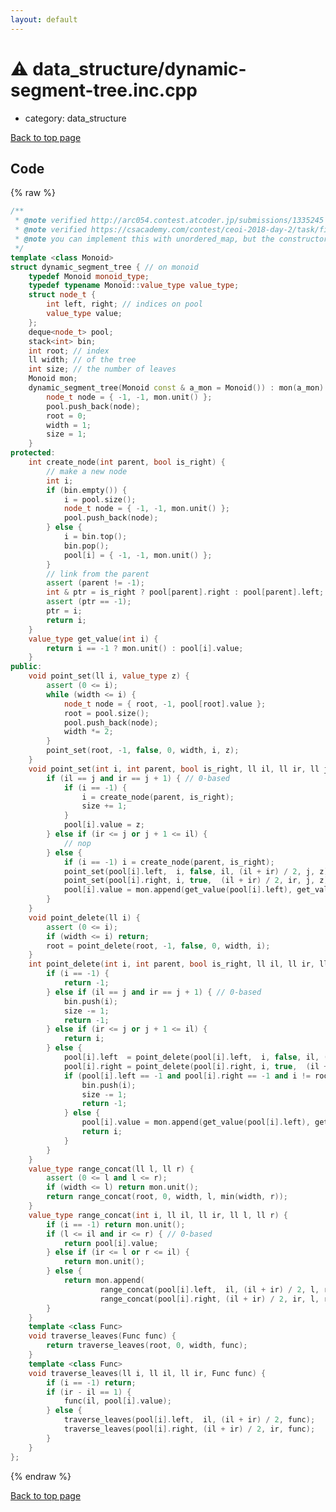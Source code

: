 ```yaml
---
layout: default
---
```


<!-- mathjax config similar to math.stackexchange -->
<script type="text/javascript" async
  src="https://cdnjs.cloudflare.com/ajax/libs/mathjax/2.7.5/MathJax.js?config=TeX-MML-AM_CHTML">
</script>
<script type="text/x-mathjax-config">
  MathJax.Hub.Config({
    TeX: { equationNumbers: { autoNumber: "AMS" }},
    tex2jax: {
      inlineMath: [ ['$','$'] ],
      processEscapes: true
    },
    "HTML-CSS": { matchFontHeight: false },
    displayAlign: "left",
    displayIndent: "2em"
  });
</script>

<script type="text/javascript" src="https://cdnjs.cloudflare.com/ajax/libs/jquery/3.4.1/jquery.min.js"></script>
<script src="https://cdn.jsdelivr.net/npm/jquery-balloon-js@1.1.2/jquery.balloon.min.js" integrity="sha256-ZEYs9VrgAeNuPvs15E39OsyOJaIkXEEt10fzxJ20+2I=" crossorigin="anonymous"></script>
<script type="text/javascript" src="../../assets/js/copy-button.js"></script>
<link rel="stylesheet" href="../../assets/css/copy-button.css" />


# :warning: data_structure/dynamic-segment-tree.inc.cpp
* category: data_structure


[Back to top page](../../index.html)



## Code
{% raw %}
```cpp
/**
 * @note verified http://arc054.contest.atcoder.jp/submissions/1335245
 * @note verified https://csacademy.com/contest/ceoi-2018-day-2/task/fibonacci-representations-small/
 * @note you can implement this with unordered_map, but the constructor requires the size
 */
template <class Monoid>
struct dynamic_segment_tree { // on monoid
    typedef Monoid monoid_type;
    typedef typename Monoid::value_type value_type;
    struct node_t {
        int left, right; // indices on pool
        value_type value;
    };
    deque<node_t> pool;
    stack<int> bin;
    int root; // index
    ll width; // of the tree
    int size; // the number of leaves
    Monoid mon;
    dynamic_segment_tree(Monoid const & a_mon = Monoid()) : mon(a_mon) {
        node_t node = { -1, -1, mon.unit() };
        pool.push_back(node);
        root = 0;
        width = 1;
        size = 1;
    }
protected:
    int create_node(int parent, bool is_right) {
        // make a new node
        int i;
        if (bin.empty()) {
            i = pool.size();
            node_t node = { -1, -1, mon.unit() };
            pool.push_back(node);
        } else {
            i = bin.top();
            bin.pop();
            pool[i] = { -1, -1, mon.unit() };
        }
        // link from the parent
        assert (parent != -1);
        int & ptr = is_right ? pool[parent].right : pool[parent].left;
        assert (ptr == -1);
        ptr = i;
        return i;
    }
    value_type get_value(int i) {
        return i == -1 ? mon.unit() : pool[i].value;
    }
public:
    void point_set(ll i, value_type z) {
        assert (0 <= i);
        while (width <= i) {
            node_t node = { root, -1, pool[root].value };
            root = pool.size();
            pool.push_back(node);
            width *= 2;
        }
        point_set(root, -1, false, 0, width, i, z);
    }
    void point_set(int i, int parent, bool is_right, ll il, ll ir, ll j, value_type z) {
        if (il == j and ir == j + 1) { // 0-based
            if (i == -1) {
                i = create_node(parent, is_right);
                size += 1;
            }
            pool[i].value = z;
        } else if (ir <= j or j + 1 <= il) {
            // nop
        } else {
            if (i == -1) i = create_node(parent, is_right);
            point_set(pool[i].left,  i, false, il, (il + ir) / 2, j, z);
            point_set(pool[i].right, i, true,  (il + ir) / 2, ir, j, z);
            pool[i].value = mon.append(get_value(pool[i].left), get_value(pool[i].right));
        }
    }
    void point_delete(ll i) {
        assert (0 <= i);
        if (width <= i) return;
        root = point_delete(root, -1, false, 0, width, i);
    }
    int point_delete(int i, int parent, bool is_right, ll il, ll ir, ll j) {
        if (i == -1) {
            return -1;
        } else if (il == j and ir == j + 1) { // 0-based
            bin.push(i);
            size -= 1;
            return -1;
        } else if (ir <= j or j + 1 <= il) {
            return i;
        } else {
            pool[i].left  = point_delete(pool[i].left,  i, false, il, (il + ir) / 2, j);
            pool[i].right = point_delete(pool[i].right, i, true,  (il + ir) / 2, ir, j);
            if (pool[i].left == -1 and pool[i].right == -1 and i != root) {
                bin.push(i);
                size -= 1;
                return -1;
            } else {
                pool[i].value = mon.append(get_value(pool[i].left), get_value(pool[i].right));
                return i;
            }
        }
    }
    value_type range_concat(ll l, ll r) {
        assert (0 <= l and l <= r);
        if (width <= l) return mon.unit();
        return range_concat(root, 0, width, l, min(width, r));
    }
    value_type range_concat(int i, ll il, ll ir, ll l, ll r) {
        if (i == -1) return mon.unit();
        if (l <= il and ir <= r) { // 0-based
            return pool[i].value;
        } else if (ir <= l or r <= il) {
            return mon.unit();
        } else {
            return mon.append(
                    range_concat(pool[i].left,  il, (il + ir) / 2, l, r),
                    range_concat(pool[i].right, (il + ir) / 2, ir, l, r));
        }
    }
    template <class Func>
    void traverse_leaves(Func func) {
        return traverse_leaves(root, 0, width, func);
    }
    template <class Func>
    void traverse_leaves(ll i, ll il, ll ir, Func func) {
        if (i == -1) return;
        if (ir - il == 1) {
            func(il, pool[i].value);
        } else {
            traverse_leaves(pool[i].left,  il, (il + ir) / 2, func);
            traverse_leaves(pool[i].right, (il + ir) / 2, ir, func);
        }
    }
};

```
{% endraw %}

[Back to top page](../../index.html)


